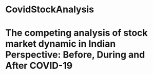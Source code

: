 # CovidStockAnalysis
# The competing analysis of stock market  dynamic in Indian Perspective: Before,  During and After COVID-19
